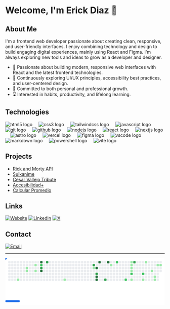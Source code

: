 # Welcome, I'm Erick Diaz 👋

## About Me

I'm a frontend web developer passionate about creating clean, responsive, and user-friendly interfaces. I enjoy combining technology and design to build engaging digital experiences, mainly using React and Figma. I'm always exploring new tools and ideas to grow as a developer and designer.
 
- 👀 Passionate about building modern, responsive web interfaces with React and the latest frontend technologies.
- 🌱 Continuously exploring UI/UX principles, accessibility best practices, and user-centered design.
- 🌿 Committed to both personal and professional growth.
- ⌛ Interested in habits, productivity, and lifelong learning.
<!--
### Web Developer

[![GitHub Streak](https://streak-stats.demolab.com?user=erickdc7&theme=highcontrast&border_radius=7&hide_border=true&exclude_days=Sun%2CSat&card_width=467)](#)-->

## Technologies

<div align="left">
  <img src="https://skillicons.dev/icons?i=html" height="40" alt="html5 logo"  />
  <img width="12" />
  <img src="https://skillicons.dev/icons?i=css" height="40" alt="css3 logo"  />
  <img width="12" />
  <img src="https://skillicons.dev/icons?i=tailwind" height="40" alt="tailwindcss logo"  />
  <img width="12" />
  <img src="https://skillicons.dev/icons?i=js" height="40" alt="javascript logo"  />
  <img width="12" />
  <!-- <img src="https://skillicons.dev/icons?i=ts" height="40" alt="typescript logo"  />
  <img width="12" /> -->
  <img src="https://skillicons.dev/icons?i=git" height="40" alt="git logo"  />
  <img width="12" />
  <img src="https://skillicons.dev/icons?i=github" height="40" alt="github logo"  />
  <img width="12" />
  <img src="https://skillicons.dev/icons?i=nodejs" height="40" alt="nodejs logo"  />
  <img width="12" />
  <!-- <img src="https://skillicons.dev/icons?i=express" height="40" alt="express logo"  />
  <img width="12" /> -->
  <!-- <img src="https://skillicons.dev/icons?i=nestjs" height="40" alt="nestjs logo"  />
  <img width="12" /> -->
  <!-- <img src="https://skillicons.dev/icons?i=postgres" height="40" alt="postgresql logo"  />
  <img width="12" /> -->
  <!-- <img src="https://skillicons.dev/icons?i=sqlite" height="40" alt="sqlite logo"  />
  <img width="12" />
  <img src="https://skillicons.dev/icons?i=firebase" height="40" alt="firebase logo"  />
  <img width="12" /> -->
  <img src="https://skillicons.dev/icons?i=react" height="40" alt="react logo"  />
  <img width="12" />
  <img src="https://skillicons.dev/icons?i=nextjs" height="40" alt="nextjs logo"  />
  <img width="12" />
  <img src="https://skillicons.dev/icons?i=astro" height="40" alt="astro logo"  />
  <img width="12" />
  <!-- <img src="https://skillicons.dev/icons?i=docker" height="40" alt="docker logo"  />
  <img width="12" />
  <img src="https://skillicons.dev/icons?i=cloudflare" height="40" alt="cloudflare logo"  />
  <img width="12" /> -->
  <img src="https://skillicons.dev/icons?i=vercel" height="40" alt="vercel logo"  />
  <img width="12" />
  <!-- <img src="https://skillicons.dev/icons?i=gcp" height="40" alt="googlecloud logo"  />
  <img width="12" /> -->
  <img src="https://skillicons.dev/icons?i=figma" height="40" alt="figma logo"  />
  <img width="12" />
  <img src="https://skillicons.dev/icons?i=vscode" height="40" alt="vscode logo"  />
  <img width="12" />
  <!-- <img src="https://skillicons.dev/icons?i=linux" height="40" alt="linux logo"  />
  <img width="12" /> -->
  <img src="https://skillicons.dev/icons?i=md" height="40" alt="markdown logo"  />
  <img width="12" />
  <img src="https://skillicons.dev/icons?i=powershell" height="40" alt="powershell logo"  />
  <img width="12" />
  <!-- <img src="https://skillicons.dev/icons?i=bash" height="40" alt="bash logo"  />
  <img width="12" /> -->
  <img src="https://skillicons.dev/icons?i=vite" height="40" alt="vite logo"  />
</div>

## Projects

- [Rick and Morty API](https://github.com/erickdc7/rickmorty-eddy)
- [Suikanime](https://github.com/erickdc7/Suikanime)
- [Cesar Vallejo Tribute](https://github.com/erickdc7/Cesar-Vallejo-Tribute)
- [Accesibilidad+](https://github.com/erickdc7/accesibilidad-plus)
- [Calcular Promedio](https://github.com/erickdc7/calcular-promedio)

## Links
[![Website](https://img.shields.io/badge/Website-erickdiaz--portafolio-4285F4?style=for-the-badge&logo=googlechrome&logoColor=white&labelColor=101010)](https://erickdiaz-portafolio.netlify.app/)
[![LinkedIn](https://img.shields.io/badge/LinkedIn-erick--diaz--c17-487FCF?style=for-the-badge&logo=LinkedIn&logoColor=white&labelColor=101010)](https://www.linkedin.com/in/erick-diaz-c17/)
[![X](https://img.shields.io/badge/-erickdddc-1DA1F2?style=for-the-badge&logo=x&logoColor=white&labelColor=101010)](https://x.com/erickdddc)

## Contact

[![Email](https://img.shields.io/badge/erickdiazc717@gmail.com-email-D14836?style=for-the-badge&logo=gmail&logoColor=white&labelColor=101010)](mailto:erickdiazc717@gmail.com)

---

<picture>
  <source
    media="(prefers-color-scheme: dark)"
    srcset="images/breakout-dark.svg"
  />
  <source
    media="(prefers-color-scheme: light)"
    srcset="images/breakout-light.svg"
  />
  <img alt="Breakout Game" src="images/breakout-light.svg" />
</picture>
